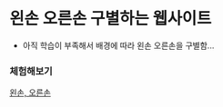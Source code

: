 # 왼손 오른손 구별하는 웹사이트
- 아직 학습이 부족해서 배경에 따라 왼손 오른손을 구별함...

### 체험해보기
[왼손, 오른손](https://awesome-heyrovsky-3ffd14.netlify.com/)
